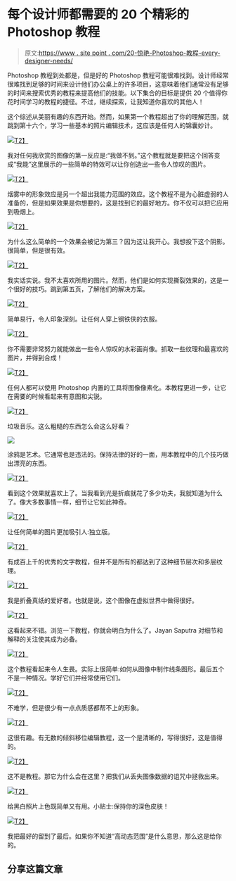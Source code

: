 # 每个设计师都需要的 20 个精彩的 Photoshop 教程

> 原文:[https://www . site point . com/20-惊艳-Photoshop-教程-every-designer-needs/](https://www.sitepoint.com/20-stunning-photoshop-tutorials-every-designer-needs/)

Photoshop 教程到处都是，但是好的 Photoshop 教程可能很难找到。设计师经常很难找到足够的时间来设计他们办公桌上的许多项目，这意味着他们通常没有足够的时间来搜索优秀的教程来提高他们的技能。以下集合的目标是提供 20 个值得你花时间学习的教程的捷径。不过，继续探索，让我知道你喜欢的其他人！

这个综述从美丽有趣的东西开始。然而，如果第一个教程超出了你的理解范围，就跳到第十六个，学习一些基本的照片编辑技术，这应该是任何人的锦囊妙计。

[![](../Images/be3440a0b771d7e2f0d303e6ba460336.png)T2】](http://www.adobetutorialz.com/articles/30970758/1/how-to-use-texture-effects-to-create-beautiful-compositions-photoshop-cs5)

我对任何我欣赏的图像的第一反应是:“我做不到。”这个教程就是要把这个回答变成“我能”这里展示的一些简单的特效可以让你创造出一些令人惊叹的图片。

[![](../Images/9081322caefee542a61998ae615b639b.png)T2】](http://psd.tutsplus.com/tutorials/photo-effects-tutorials/manipulate-smoke-to-create-hyper-real-images/)

烟雾中的形象效应是另一个超出我能力范围的效应。这个教程不是为心脏虚弱的人准备的，但是如果效果是你想要的，这是找到它的最好地方。你不仅可以把它应用到吸烟上。

[![](../Images/d6b2eefe8b9325bd57218cd9dade9647.png)T2】](http://www.photoshopessentials.com/photo-effects/story-shadows/)

为什么这么简单的一个效果会被记为第三？因为这让我开心。我想投下这个阴影。很简单，但是很有效。

[![](../Images/d2cef3da3ae5b5b4f48e5f987292ef1f.png)T2】](http://www.photoshopessentials.com/photo-effects/tear-photo/page-5.php)

我实话实说。我不太喜欢所用的图片。然而，他们是如何实现撕裂效果的，这是一个很好的技巧。跳到第五页，了解他们的解决方案。

[![](../Images/764f55beb84259029227525c63c5e3e5.png)T2】](http://abduzeedo.com/ironman-view-interface-effect-photoshop)

简单易行，令人印象深刻。让任何人穿上钢铁侠的衣服。

[![](../Images/7479579d82287632dac22a10ace83793.png)T2】](http://10steps.sg/photoshop/creating-an-abstract-watercolor-wallpaper/)

你不需要非常努力就能做出一些令人惊叹的水彩画肖像。抓取一些纹理和最喜欢的图片，并得到合成！

[![](../Images/9f8bd4a541fc289f73e4b134f751d6a2.png)T2】](http://www.photoshopessentials.com/photo-effects/color-dots/)

任何人都可以使用 Photoshop 内置的工具将图像像素化。本教程更进一步，让它在需要的时候看起来有意图和尖锐。

[![](../Images/ed4ba338ce5a1cc501225e31d66dc1a8.png)T2】](http://wegraphics.net/blog/tutorials/photoshop/how-to-design-a-grunge-styled-portrait-in-photoshop/)

垃圾音乐。这么粗糙的东西怎么会这么好看？

![](../Images/c751b08ea7f4f848fe62b76048dc739e.png)

涂鸦是艺术。它通常也是违法的。保持法律的好的一面，用本教程中的几个技巧做出漂亮的东西。

[![](../Images/0f0605d46f48f10edef86a2e84c3b48d.png)T2】](http://www.photoshopessentials.com/photo-effects/folds-creases/)

看到这个效果就喜欢上了。当我看到光是折痕就花了多少功夫，我就知道为什么了。像大多数事情一样，细节让它如此神奇。

[![](../Images/0119cb5791d0e855fb5e3f5f5aacd1a1.png)T2】](http://wegraphics.net/blog/tutorials/photoshop/design-an-indie-rock-cd-cover-in-photoshop/)

让任何简单的图片更加吸引人:独立版。

[![](../Images/65903382625a62fd2ee10d576f97a2c1.png)T2】](http://www.gomediazine.com/tutorials/80s-style-design-photoshop/)

有成百上千的优秀的文字教程，但并不是所有的都达到了这种细节层次和多层纹理。

[![](../Images/dd172d1779c155e435c676d6300d14c3.png)T2】](http://www.photoshoproadmap.com/Photoshop-blog/2008/10/31/papercraft-text-effect/)

我是折叠真纸的爱好者。也就是说，这个图像在虚拟世界中做得很好。

[![](../Images/7f1c4514d72cbf6f5a58bc4502f055d0.png)T2】](http://photoshoptutorials.ws/photoshop-tutorials/photo-manipulation/piece-of-the-artic-pie-chart-photo-manipulation.html)

这看起来不错。浏览一下教程，你就会明白为什么了。Jayan Saputra 对细节和解释的关注使其成为必备。

[![](../Images/6d4f42409364bb8771c536a94dee3541.png)T2】](http://psdlearning.com/2008/09/creating-an-abstract-3d-design/)

这个教程看起来令人生畏。实际上很简单:如何从图像中制作线条图形。最后五个不是一种情况。学好它们并经常使用它们。

[![](../Images/b2b147b39f4ee506a01eaf618f49916a.png)T2】](http://www.photoshopessentials.com/photo-effects/blend-textures-with-photos/)

不难学，但是很少有一点点质感都帮不上的形象。

[![](../Images/854207bb8d9a9a86e3ecf5fd80dbf1f9.png)T2】](http://www.tuaw.com/2008/10/07/how-to-use-photoshops-lens-blur-tool-for-tilt-shift-fakery-par/)

这很有趣。有无数的倾斜移位编辑教程，这一个是清晰的，写得很好，这是值得的。

[![](../Images/9db5fcb6751b47801c08319ad4e18451.png)T2】](http://www.photoshopessentials.com/photo-editing/histogram/)

这不是教程。那它为什么会在这里？把我们从丢失图像数据的诅咒中拯救出来。

[![](../Images/66c970f8f38bac4a4c29b977a3f7f47c.png)T2】](http://www.absolutecross.com/tutorials/photoshop/coloring-photos)

给黑白照片上色既简单又有用。小贴士:保持你的深色皮肤！

[![](../Images/46e4517c673ec08bbee30a8dcd65c03b.png)T2】](http://photodoto.com/exposure-blending-tutorial/)

我把最好的留到了最后。如果你不知道“高动态范围”是什么意思，那么这是给你的。

## 分享这篇文章